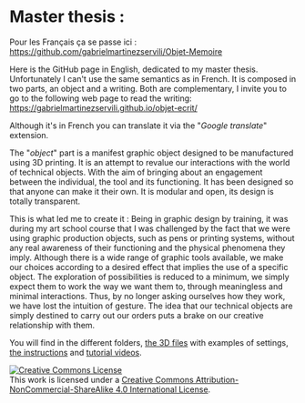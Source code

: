 ﻿
# Master thesis :
Pour les Français ça se passe ici : https://github.com/gabrielmartinezservili/Objet-Memoire

Here is the GitHub page in English, dedicated to my master thesis. Unfortunately I can't use the same semantics as in French. It is composed in two parts, an object and a writing. Both are complementary, I invite you to go to the following web page to read the writing:  
https://gabrielmartinezservili.github.io/objet-ecrit/

 Although it's in French you can translate it via the "*Google translate*" extension.
 
The "*object*" part is a manifest graphic object designed to be manufactured using 3D printing.  It is an attempt to revalue our interactions with the world of technical objects. With the aim of bringing about an engagement between the individual, the tool and its functioning. It has been designed so that anyone can make it their own. It is modular and open, its design is totally transparent.

This is what led me to create it :
Being in graphic design by training, it was during my art school course that I was challenged by the fact that we were using graphic production objects, such as pens or printing systems, without any real awareness of their functioning and the physical phenomena they imply. Although there is a wide range of graphic tools available, we make our choices according to a desired effect that implies the use of a specific object. The exploration of possibilities is reduced to a minimum, we simply expect them to work the way we want them to, through meaningless and minimal interactions. Thus, by no longer asking ourselves how they work, we have lost the intuition of gesture. The idea that our technical objects are simply destined to carry out our orders puts a brake on our creative relationship with them.

You will find in the different folders, [the 3D files](https://github.com/gabrielmartinezservili/Graphic-Tool/tree/main/Graphic%20tool/3D%20files%20%28STL%29) with examples of settings, [the instructions](https://github.com/gabrielmartinezservili/Graphic-Tool/blob/main/Graphic%20tool/Instructions%20and%20Tutorials/Notice.pdf) and [tutorial videos](https://github.com/gabrielmartinezservili/Graphic-Tool/blob/main/Graphic%20tool/Instructions%20and%20Tutorials/Tutorials%20%28Video%29.md).

<a rel="license" href="http://creativecommons.org/licenses/by-nc-sa/4.0/"><img alt="Creative Commons License" style="border-width:0" src="https://i.creativecommons.org/l/by-nc-sa/4.0/88x31.png" /></a><br />This work is licensed under a <a rel="license" href="http://creativecommons.org/licenses/by-nc-sa/4.0/">Creative Commons Attribution-NonCommercial-ShareAlike 4.0 International License</a>.


